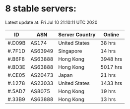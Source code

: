 # 8 stable servers:

Latest update at: Fri Jul 10 21:10:11 UTC 2020

| ID | ASN | Server Country | Online |
| -- | --- | -------------- | ------ |
| #.D09B | AS174 | United States | 38 hrs |
| #.7F1D | AS63949 | Singapore | 14 hrs |
| #.B6F8 | AS63888 | Hong Kong | 3948 hrs |
| #.BD3E | AS63888 | Hong Kong | 5017 hrs |
| #.CE05 | AS20473 | Japan | 21 hrs |
| #.1278 | AS23033 | United States | 1433 hrs |
| #.5AD7 | AS8075 | Hong Kong | 19 hrs |
| #.33B9 | AS63888 | Hong Kong | 13 hrs |

